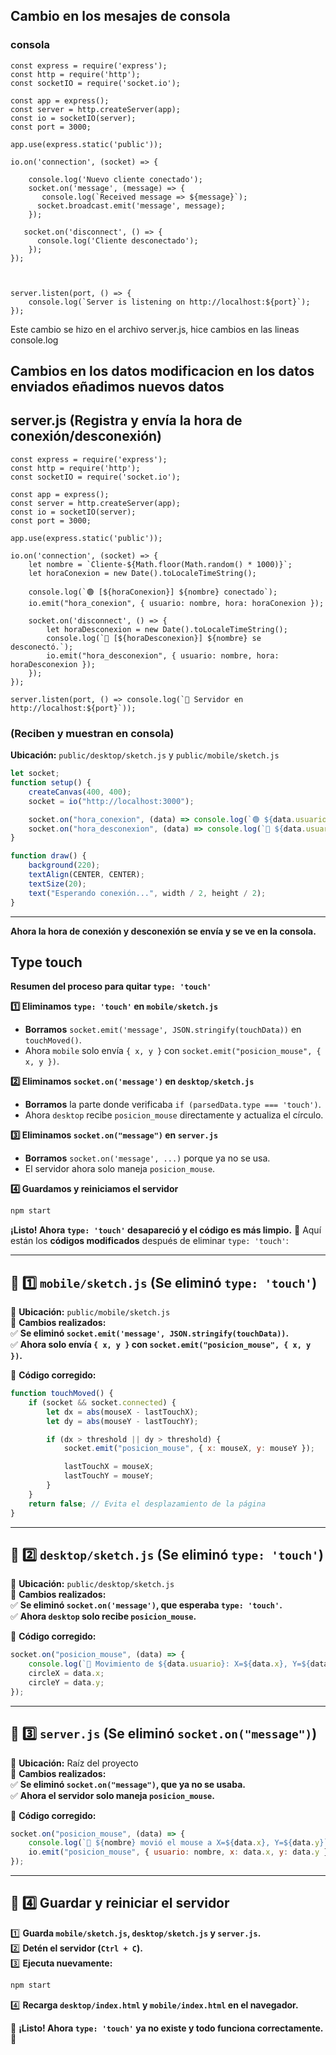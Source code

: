 #####
## Cambio en los mesajes de consola 

### consola
```
const express = require('express');
const http = require('http');
const socketIO = require('socket.io');

const app = express();
const server = http.createServer(app); 
const io = socketIO(server); 
const port = 3000;

app.use(express.static('public'));

io.on('connection', (socket) => {

    console.log('Nuevo cliente conectado');
    socket.on('message', (message) => {
       console.log(`Received message => ${message}`);
      socket.broadcast.emit('message', message);
    });

   socket.on('disconnect', () => {
      console.log('Cliente desconectado');
    });
});



server.listen(port, () => {
    console.log(`Server is listening on http://localhost:${port}`);
});

```

Este cambio se hizo en el archivo server.js, hice cambios en las lineas console.log

## Cambios en los datos modificacion en los datos enviados eñadimos nuevos datos 



## server.js (Registra y envía la hora de conexión/desconexión)

```
const express = require('express');
const http = require('http');
const socketIO = require('socket.io');

const app = express();
const server = http.createServer(app); 
const io = socketIO(server); 
const port = 3000;

app.use(express.static('public'));

io.on('connection', (socket) => {
    let nombre = `Cliente-${Math.floor(Math.random() * 1000)}`;
    let horaConexion = new Date().toLocaleTimeString();

    console.log(`🟢 [${horaConexion}] ${nombre} conectado`);
    io.emit("hora_conexion", { usuario: nombre, hora: horaConexion });

    socket.on('disconnect', () => {
        let horaDesconexion = new Date().toLocaleTimeString();
        console.log(`🔴 [${horaDesconexion}] ${nombre} se desconectó.`);
        io.emit("hora_desconexion", { usuario: nombre, hora: horaDesconexion });
    });
});

server.listen(port, () => console.log(`🚀 Servidor en http://localhost:${port}`));
```
###  (Reciben y muestran en consola) 
**Ubicación:** `public/desktop/sketch.js` y `public/mobile/sketch.js`  

```js
let socket;
function setup() {
    createCanvas(400, 400);
    socket = io("http://localhost:3000");

    socket.on("hora_conexion", (data) => console.log(`🟢 ${data.usuario} conectado a las ${data.hora}`));
    socket.on("hora_desconexion", (data) => console.log(`🔴 ${data.usuario} desconectado a las ${data.hora}`));
}

function draw() {
    background(220);
    textAlign(CENTER, CENTER);
    textSize(20);
    text("Esperando conexión...", width / 2, height / 2);
}
```

---

 **Ahora la hora de conexión y desconexión se envía y se ve en la consola.**  
## Type touch 


**Resumen del proceso para quitar `type: 'touch'`**  

 **1️⃣ Eliminamos `type: 'touch'` en `mobile/sketch.js`**  
- **Borramos** `socket.emit('message', JSON.stringify(touchData))` en `touchMoved()`.  
- Ahora `mobile` solo envía `{ x, y }` con `socket.emit("posicion_mouse", { x, y })`.  

 **2️⃣ Eliminamos `socket.on('message')` en `desktop/sketch.js`**  
- **Borramos** la parte donde verificaba `if (parsedData.type === 'touch')`.  
- Ahora `desktop` recibe `posicion_mouse` directamente y actualiza el círculo.  

 **3️⃣ Eliminamos `socket.on("message")` en `server.js`**  
- **Borramos** `socket.on('message', ...)` porque ya no se usa.  
- El servidor ahora solo maneja `posicion_mouse`.  

 **4️⃣ Guardamos y reiniciamos el servidor**  
```sh
npm start
```
 **¡Listo! Ahora `type: 'touch'` desapareció y el código es más limpio.** 🎉
Aquí están los **códigos modificados** después de eliminar `type: 'touch'`:  

---

## **📌 1️⃣ `mobile/sketch.js` (Se eliminó `type: 'touch'`)**  
📌 **Ubicación:** `public/mobile/sketch.js`  
📌 **Cambios realizados:**  
✅ **Se eliminó `socket.emit('message', JSON.stringify(touchData))`.**  
✅ **Ahora solo envía `{ x, y }` con `socket.emit("posicion_mouse", { x, y })`.**  

🔹 **Código corregido:**  
```js
function touchMoved() {
    if (socket && socket.connected) { 
        let dx = abs(mouseX - lastTouchX);
        let dy = abs(mouseY - lastTouchY);

        if (dx > threshold || dy > threshold) {
            socket.emit("posicion_mouse", { x: mouseX, y: mouseY });

            lastTouchX = mouseX;
            lastTouchY = mouseY;
        }
    }
    return false; // Evita el desplazamiento de la página
}
```

---

## **📌 2️⃣ `desktop/sketch.js` (Se eliminó `type: 'touch'`)**  
📌 **Ubicación:** `public/desktop/sketch.js`  
📌 **Cambios realizados:**  
✅ **Se eliminó `socket.on('message')`, que esperaba `type: 'touch'`.**  
✅ **Ahora `desktop` solo recibe `posicion_mouse`.**  

🔹 **Código corregido:**  
```js
socket.on("posicion_mouse", (data) => {
    console.log(`📍 Movimiento de ${data.usuario}: X=${data.x}, Y=${data.y}`);
    circleX = data.x;
    circleY = data.y;
});
```

---

## **📌 3️⃣ `server.js` (Se eliminó `socket.on("message")`)**  
📌 **Ubicación:** Raíz del proyecto  
📌 **Cambios realizados:**  
✅ **Se eliminó `socket.on("message")`, que ya no se usaba.**  
✅ **Ahora el servidor solo maneja `posicion_mouse`.**  

🔹 **Código corregido:**  
```js
socket.on("posicion_mouse", (data) => {
    console.log(`📍 ${nombre} movió el mouse a X=${data.x}, Y=${data.y}`);
    io.emit("posicion_mouse", { usuario: nombre, x: data.x, y: data.y });
});
```

---

## **📌 4️⃣ Guardar y reiniciar el servidor**  
1️⃣ **Guarda `mobile/sketch.js`, `desktop/sketch.js` y `server.js`.**  
2️⃣ **Detén el servidor (`Ctrl + C`).**  
3️⃣ **Ejecuta nuevamente:**  
```sh
npm start
```
4️⃣ **Recarga `desktop/index.html` y `mobile/index.html` en el navegador.**  

🚀 **¡Listo! Ahora `type: 'touch'` ya no existe y todo funciona correctamente.** 🎉
